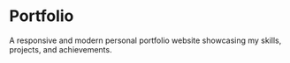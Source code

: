 # Portfolio
A responsive and modern personal portfolio website showcasing my skills, projects, and achievements.
